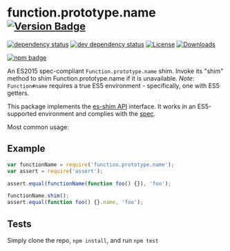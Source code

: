 # function.prototype.name <sup>[![Version Badge][2]][1]</sup>

[![dependency status][5]][6]
[![dev dependency status][7]][8]
[![License][license-image]][license-url]
[![Downloads][downloads-image]][downloads-url]

[![npm badge][11]][1]

An ES2015 spec-compliant `Function.prototype.name` shim. Invoke its "shim" method to shim Function.prototype.name if it is unavailable.
*Note*: `Function#name` requires a true ES5 environment - specifically, one with ES5 getters.

This package implements the [es-shim API](https://github.com/es-shims/api) interface. It works in an ES5-supported environment and complies with
the [spec](https://www.ecma-international.org/ecma-262/6.0/#sec-get-regexp.prototype.flags).

Most common usage:

## Example

```js
var functionName = require('function.prototype.name');
var assert = require('assert');

assert.equal(functionName(function foo() {}), 'foo');

functionName.shim();
assert.equal(function foo() {}.name, 'foo');
```

## Tests

Simply clone the repo, `npm install`, and run `npm test`

[1]: https://npmjs.org/package/function.prototype.name

[2]: https://versionbadg.es/es-shims/Function.prototype.name.svg

[5]: https://david-dm.org/es-shims/Function.prototype.name.svg

[6]: https://david-dm.org/es-shims/Function.prototype.name

[7]: https://david-dm.org/es-shims/Function.prototype.name/dev-status.svg

[8]: https://david-dm.org/es-shims/Function.prototype.name#info=devDependencies

[11]: https://nodei.co/npm/function.prototype.name.png?downloads=true&stars=true

[license-image]: https://img.shields.io/npm/l/function.prototype.name.svg

[license-url]: LICENSE

[downloads-image]: https://img.shields.io/npm/dm/function.prototype.name.svg

[downloads-url]: https://npm-stat.com/charts.html?package=function.prototype.name
